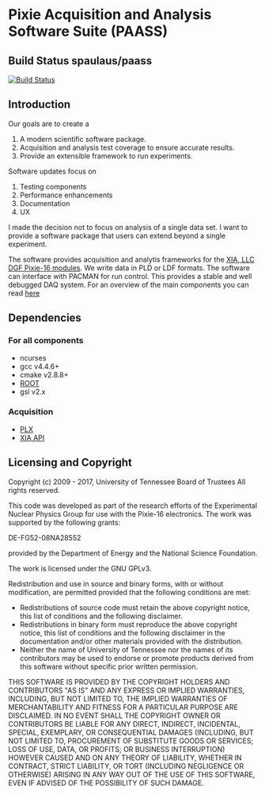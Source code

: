 # Pixie Acquisition and Analysis Software Suite (PAASS)
## Build Status spaulaus/paass
[![Build Status](https://travis-ci.com/spaulaus/paass.svg?branch=master)](https://travis-ci.com/spaulaus/paass)

## Introduction
Our goals are to create a 

1. A modern scientific software package.
2. Acquisition and analysis test coverage to ensure accurate results. 
3. Provide an extensible framework to run experiments.

Software updates focus on 

1. Testing components
2. Performance enhancements
3. Documentation
4. UX

I made the decision not to focus on analysis of a single data set. I want to provide a software package that users can extend beyond a single experiment.

The software provides acquisition and analytis frameworks for the 
[XIA, LLC  DGF Pixie-16 modules](http://www.xia.com/DGF_Pixie-16.html). We write data in PLD or LDF formats. The software can interface with PACMAN for run control. This provides a stable and well debugged DAQ system. For an overview of the main components you can read [here](https://www.projectscience.tech/_posts/2018/04/01/PAASS-LC)

## Dependencies
### For all components 
* ncurses
* gcc v4.4.6+
* cmake v2.8.8+
* [ROOT](https://root.cern.ch)
 * gsl v2.x 

### Acquisition
* [PLX](http://support.xia.com/default.asp?W372)
* [XIA API](http://support.xia.com/default.asp?W372)

## Licensing and Copyright

Copyright (c) 2009 - 2017, University of Tennessee Board of Trustees All rights reserved.

This code was developed as part of the research efforts of the Experimental Nuclear Physics Group for use with the 
Pixie-16 electronics. The work was supported by the following grants:

DE-FG52-08NA28552

provided by the Department of Energy and the National Science Foundation.

The work is licensed under the GNU GPLv3.

Redistribution and use in source and binary forms, with or without modification, are permitted provided that the 
following conditions are met:

* Redistributions of source code must retain the above copyright notice, this list of conditions and the following 
disclaimer.
* Redistributions in binary form must reproduce the above copyright notice, this list of conditions and the following
 disclaimer in the documentation and/or other materials provided with the distribution.
* Neither the name of University of Tennessee nor the names of its contributors may be used to endorse or promote 
products derived from this software without specific prior written permission.

THIS SOFTWARE IS PROVIDED BY THE COPYRIGHT HOLDERS AND CONTRIBUTORS "AS IS" AND ANY EXPRESS OR IMPLIED WARRANTIES, 
INCLUDING, BUT NOT LIMITED TO, THE IMPLIED WARRANTIES OF MERCHANTABILITY AND FITNESS FOR A PARTICULAR PURPOSE ARE 
DISCLAIMED. IN NO EVENT SHALL THE COPYRIGHT OWNER OR CONTRIBUTORS BE LIABLE FOR ANY DIRECT, INDIRECT, INCIDENTAL, 
SPECIAL, EXEMPLARY, OR CONSEQUENTIAL DAMAGES (INCLUDING, BUT NOT LIMITED TO, PROCUREMENT OF SUBSTITUTE GOODS OR 
SERVICES; LOSS OF USE, DATA, OR PROFITS; OR BUSINESS INTERRUPTION) HOWEVER CAUSED AND ON ANY THEORY OF LIABILITY, 
WHETHER IN CONTRACT, STRICT LIABILITY, OR TORT (INCLUDING NEGLIGENCE OR OTHERWISE) ARISING IN ANY WAY OUT OF THE USE 
OF THIS SOFTWARE, EVEN IF ADVISED OF THE POSSIBILITY OF SUCH DAMAGE.

